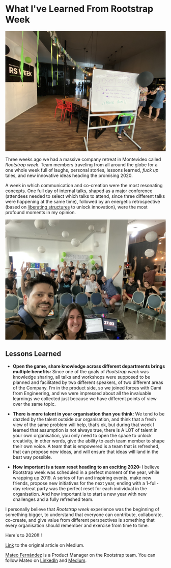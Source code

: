 # What I've Learned From Rootstrap Week

![RS Week](images/rsweek1.jpeg)

Three weeks ago we had a massive company retreat in Montevideo called *Rootstrap week*. Team members traveling from all around the globe for a one whole week full of laughs, personal stories, lessons learned, *fuck up* tales, and new innovative ideas heading the promising 2020.

A week in which communication and co-creation were the most resonating concepts. One full day of internal talks, shaped as a major conference (attendees needed to select which talks to attend, since three different talks were happening at the same time), followed by an energetic retrospective (based on [liberating structures](http://www.liberatingstructures.com/) to unlock innovation), were the most profound moments in my opinion.

![“Selfie time, thank you awesome crowd, good night!!”, Cami and me right after our talk about Product Discovery.](images/rsweek2.jpeg)

## Lessons Learned

* **Open the game, share knowledge across different departments brings multiple benefits:** Since one of the goals of *Rootstrap week* was knowledge sharing, all talks and workshops were supposed to be planned and facilitated by two different speakers, of two different areas of the Company. I’m in the product side, so we joined forces with Cami from Engineering, and we were impressed about all the invaluable learnings we collected just because we have different points of view over the same topic.

* **There is more talent in your organisation than you think:** We tend to be dazzled by the talent outside our organisation, and think that a fresh view of the same problem will help, that’s ok, but during that week I learned that assumption is not always true, there is A LOT of talent in your own organisation, you only need to open the space to unlock creativity, in other words, give the ability to each team member to shape their own voice. A team that is empowered is a team that is refreshed, that can propose new ideas, and will ensure that ideas will land in the best way possible.

* **How important is a team reset heading to an exciting 2020:** I believe Rootstrap week was scheduled in a perfect moment of the year, while wrapping up 2019. A series of fun and inspiring events, make new friends, propose new initiatives for the next year, ending with a 1-full-day retreat party was the perfect reset for each individual in the organisation. And how important is to start a new year with new challenges and a fully refreshed team.

I personally believe that *Rootstrap week* experience was the beginning of something bigger, to understand that everyone can contribute, collaborate, co-create, and give value from different perspectives is something that every organisation should remember and exercise from time to time.

Here's to 2020!!!!

[Link](https://medium.com/@mateo.fernandez.cspo/what-ive-learned-from-rootstrap-week-3b55035b848c) to the original article on Medium. 

[Mateo Fernández](https://www.rootstrap.com/blog/author/mateof101) is a Product Manager on the Rootstrap team. You can follow Mateo on [LinkedIn](https://uy.linkedin.com/in/mateo-f-cspo) and [Medium](https://medium.com/@mateo.fernandez.cspo).
